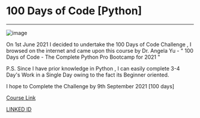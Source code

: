 # 100 Days of Code [Python]
------------------------------

![image](https://user-images.githubusercontent.com/27973071/120494168-38036c00-c3d9-11eb-9902-425285cd6513.png)


On 1st June 2021 I decided to undertake the 100 Days of Code Challenge , I browsed on the internet and came upon this course by Dr. Angela Yu - " 100 Days of Code - The Complete Python Pro Bootcamp for 2021 " 

P.S. Since I have prior knowledge in Python , I can easily complete 3-4 Day's Work in a Single Day owing to the fact its Beginner oriented.

I hope to Complete the Challenge by 9th September 2021 [100 days]





[Course Link](https://www.udemy.com/course/the-complete-web-development-bootcamp/)

[LINKED ID](https://www.linkedin.com/in/arindam-roy-271209192/)
